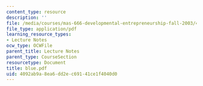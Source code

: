 ```yaml
---
content_type: resource
description: ''
file: /media/courses/mas-666-developmental-entrepreneurship-fall-2003/4092ab9a8ea6dd2ec69141ce1f4040d0_blue.pdf
file_type: application/pdf
learning_resource_types:
- Lecture Notes
ocw_type: OCWFile
parent_title: Lecture Notes
parent_type: CourseSection
resourcetype: Document
title: blue.pdf
uid: 4092ab9a-8ea6-dd2e-c691-41ce1f4040d0
---
```

